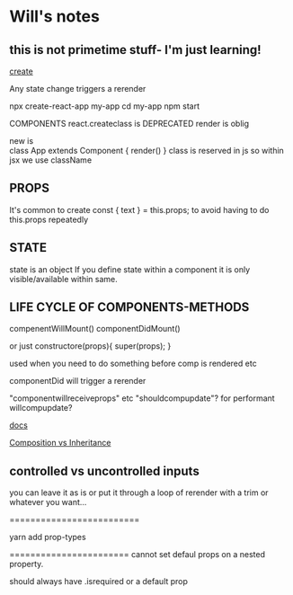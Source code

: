 # Will's notes

## this is not primetime stuff- I'm just learning!

[create](https://github.com/facebook/create-react-app)

Any state change triggers a rerender


npx create-react-app my-app
cd my-app
npm start

COMPONENTS
react.createclass is DEPRECATED
render is oblig


new is  
class App extends Component {
render()
}
class is reserved in js so within jsx we use className

## PROPS
It's common to create
const { text } = this.props;
to avoid having to do this.props repeatedly

## STATE 
state is an object
If you define state within a component it is only visible/available within same.

## LIFE CYCLE OF COMPONENTS-METHODS
compenentWillMount()
componentDidMount()

or just
constructore(props){
    super(props);
}

used when you need to do something before comp is rendered etc

componentDid will trigger a rerender

"componentwillreceiveprops" etc
"shouldcompupdate"?  for performant
willcompupdate?

[docs](https://reactjs.org/docs/react-component.html#shouldcomponentupdate)

 [Composition vs Inheritance](https://reactjs.org/docs/composition-vs-inheritance.html)

## controlled vs uncontrolled inputs

you can leave it as is or put it through a loop of rerender with a trim or whatever you want...


=========================

yarn add prop-types

=======================
cannot set defaul props on a nested property.

should always have .isrequired or a default prop